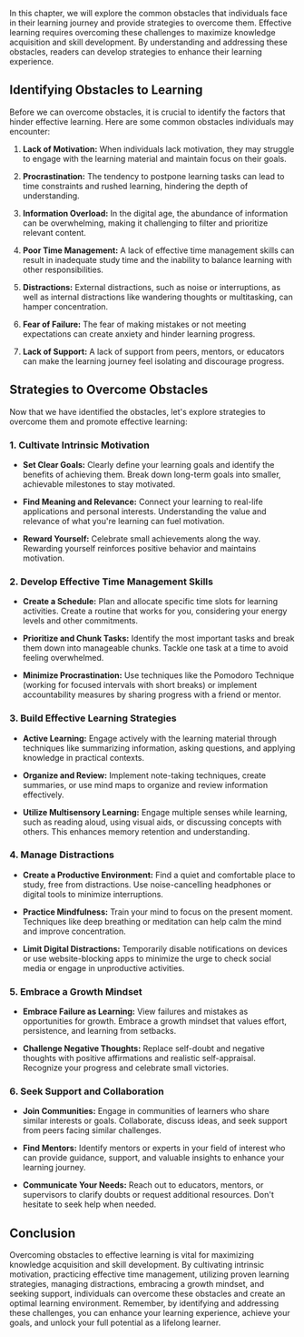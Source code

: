 
In this chapter, we will explore the common obstacles that individuals face in their learning journey and provide strategies to overcome them. Effective learning requires overcoming these challenges to maximize knowledge acquisition and skill development. By understanding and addressing these obstacles, readers can develop strategies to enhance their learning experience.

Identifying Obstacles to Learning
---------------------------------

Before we can overcome obstacles, it is crucial to identify the factors that hinder effective learning. Here are some common obstacles individuals may encounter:

1. **Lack of Motivation:** When individuals lack motivation, they may struggle to engage with the learning material and maintain focus on their goals.

2. **Procrastination:** The tendency to postpone learning tasks can lead to time constraints and rushed learning, hindering the depth of understanding.

3. **Information Overload:** In the digital age, the abundance of information can be overwhelming, making it challenging to filter and prioritize relevant content.

4. **Poor Time Management:** A lack of effective time management skills can result in inadequate study time and the inability to balance learning with other responsibilities.

5. **Distractions:** External distractions, such as noise or interruptions, as well as internal distractions like wandering thoughts or multitasking, can hamper concentration.

6. **Fear of Failure:** The fear of making mistakes or not meeting expectations can create anxiety and hinder learning progress.

7. **Lack of Support:** A lack of support from peers, mentors, or educators can make the learning journey feel isolating and discourage progress.

Strategies to Overcome Obstacles
--------------------------------

Now that we have identified the obstacles, let's explore strategies to overcome them and promote effective learning:

### 1. Cultivate Intrinsic Motivation

* **Set Clear Goals:** Clearly define your learning goals and identify the benefits of achieving them. Break down long-term goals into smaller, achievable milestones to stay motivated.

* **Find Meaning and Relevance:** Connect your learning to real-life applications and personal interests. Understanding the value and relevance of what you're learning can fuel motivation.

* **Reward Yourself:** Celebrate small achievements along the way. Rewarding yourself reinforces positive behavior and maintains motivation.

### 2. Develop Effective Time Management Skills

* **Create a Schedule:** Plan and allocate specific time slots for learning activities. Create a routine that works for you, considering your energy levels and other commitments.

* **Prioritize and Chunk Tasks:** Identify the most important tasks and break them down into manageable chunks. Tackle one task at a time to avoid feeling overwhelmed.

* **Minimize Procrastination:** Use techniques like the Pomodoro Technique (working for focused intervals with short breaks) or implement accountability measures by sharing progress with a friend or mentor.

### 3. Build Effective Learning Strategies

* **Active Learning:** Engage actively with the learning material through techniques like summarizing information, asking questions, and applying knowledge in practical contexts.

* **Organize and Review:** Implement note-taking techniques, create summaries, or use mind maps to organize and review information effectively.

* **Utilize Multisensory Learning:** Engage multiple senses while learning, such as reading aloud, using visual aids, or discussing concepts with others. This enhances memory retention and understanding.

### 4. Manage Distractions

* **Create a Productive Environment:** Find a quiet and comfortable place to study, free from distractions. Use noise-cancelling headphones or digital tools to minimize interruptions.

* **Practice Mindfulness:** Train your mind to focus on the present moment. Techniques like deep breathing or meditation can help calm the mind and improve concentration.

* **Limit Digital Distractions:** Temporarily disable notifications on devices or use website-blocking apps to minimize the urge to check social media or engage in unproductive activities.

### 5. Embrace a Growth Mindset

* **Embrace Failure as Learning:** View failures and mistakes as opportunities for growth. Embrace a growth mindset that values effort, persistence, and learning from setbacks.

* **Challenge Negative Thoughts:** Replace self-doubt and negative thoughts with positive affirmations and realistic self-appraisal. Recognize your progress and celebrate small victories.

### 6. Seek Support and Collaboration

* **Join Communities:** Engage in communities of learners who share similar interests or goals. Collaborate, discuss ideas, and seek support from peers facing similar challenges.

* **Find Mentors:** Identify mentors or experts in your field of interest who can provide guidance, support, and valuable insights to enhance your learning journey.

* **Communicate Your Needs:** Reach out to educators, mentors, or supervisors to clarify doubts or request additional resources. Don't hesitate to seek help when needed.

Conclusion
----------

Overcoming obstacles to effective learning is vital for maximizing knowledge acquisition and skill development. By cultivating intrinsic motivation, practicing effective time management, utilizing proven learning strategies, managing distractions, embracing a growth mindset, and seeking support, individuals can overcome these obstacles and create an optimal learning environment. Remember, by identifying and addressing these challenges, you can enhance your learning experience, achieve your goals, and unlock your full potential as a lifelong learner.
